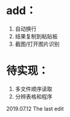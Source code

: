 # add：
  1. 自动换行
  2. 结果复制到粘贴板
  3. 截图/打开图片识别

# 待实现：
  1. 多文件顺序读取
  2. 分辨表格和程序

2019.07.12 The last edit
